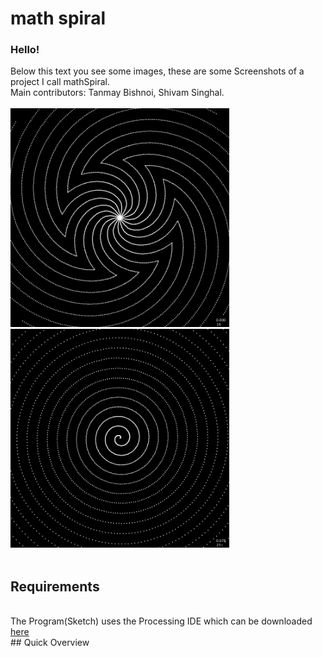 # math spiral
### Hello!

Below this text you see some images, these are some Screenshots of a project I call mathSpiral.
<br>
Main contributors: Tanmay Bishnoi, Shivam Singhal.
<br><br>
<img src="SpiralImages/Pattern-000553.png" width="350"> <img src="SpiralImages/Pattern-001279.png" width="350">
<br><br>
## Requirements
<br>
The Program(Sketch) uses the Processing IDE which can be downloaded <a href="https://processing.org/download/">
<u>here</u></a>
<br>
## Quick Overview
<br><br>
